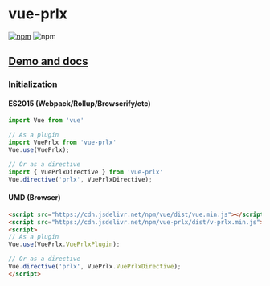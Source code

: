 # vue-prlx

[![npm](https://img.shields.io/npm/v/vue-prlx.svg)](vue-prlx) ![npm](https://img.shields.io/npm/dt/vue-prlx.svg)

## [Demo and docs](http://vue-prlx.surge.sh)

### Initialization

#### ES2015 (Webpack/Rollup/Browserify/etc)

```javascript
import Vue from 'vue'

// As a plugin
import VuePrlx from 'vue-prlx'
Vue.use(VuePrlx);

// Or as a directive
import { VuePrlxDirective } from 'vue-prlx'
Vue.directive('prlx', VuePrlxDirective);
```

#### UMD (Browser)

```html
<script src="https://cdn.jsdelivr.net/npm/vue/dist/vue.min.js"></script>
<script src="https://cdn.jsdelivr.net/npm/vue-prlx/dist/v-prlx.min.js"></script>
<script>
// As a plugin
Vue.use(VuePrlx.VuePrlxPlugin);

// Or as a directive
Vue.directive('prlx', VuePrlx.VuePrlxDirective);
</script>
```
